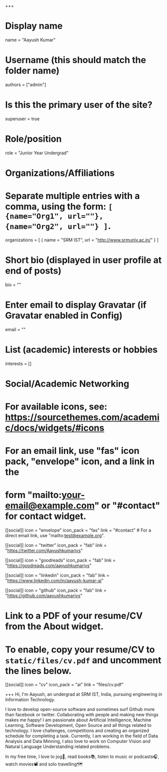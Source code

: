 +++
# Display name
name = "Aayush Kumar"

# Username (this should match the folder name)
authors = ["admin"]

# Is this the primary user of the site?
superuser = true

# Role/position
role = "Junior Year Undergrad"

# Organizations/Affiliations
#   Separate multiple entries with a comma, using the form: `[ {name="Org1", url=""}, {name="Org2", url=""} ]`.
organizations = [ { name = "SRM IST", url = "http://www.srmuniv.ac.in/" } ]

# Short bio (displayed in user profile at end of posts)
bio = ""

# Enter email to display Gravatar (if Gravatar enabled in Config)
email = ""

# List (academic) interests or hobbies
interests = []



# Social/Academic Networking
# For available icons, see: https://sourcethemes.com/academic/docs/widgets/#icons
#   For an email link, use "fas" icon pack, "envelope" icon, and a link in the
#   form "mailto:your-email@example.com" or "#contact" for contact widget.

[[social]]
  icon = "envelope"
  icon_pack = "fas"
  link = "#contact"  # For a direct email link, use "mailto:test@example.org".

[[social]]
  icon = "twitter"
  icon_pack = "fab"
  link = "https://twitter.com/Aayushkumarjvs"

[[social]]
  icon = "goodreads"
  icon_pack = "fab"
  link = "https://goodreads.com/aayushkumarjvs"

  [[social]]
  icon = "linkedin"
  icon_pack = "fab"
  link = "https://www.linkedin.com/in/aayush-kumar-ai"

[[social]]
  icon = "github"
  icon_pack = "fab"
  link = "https://github.com/aayushkumarjvs"

# Link to a PDF of your resume/CV from the About widget.
# To enable, copy your resume/CV to `static/files/cv.pdf` and uncomment the lines below.
  [[social]]
    icon = "cv"
    icon_pack = "ai"
    link = "files/cv.pdf"

+++
Hi, I'm Aayush, an undergrad at SRM IST, India, pursuing engineering in Information Technology.

I love to develop open-source software and sometimes surf Github more than facebook or twitter. Collaborating with people and making new things makes me happy! I am passionate about Artificial Intelligence, Machine Learning, Software Development, Open Source and all things related to technology. I love challenges, competitions and creating an organized schedule for completing a task. Currently, I am working in the field of Data Analysis and Data Minning, I also love to work on Computer Vision and Natural Language Understanding related problems. 

In my free time, I love to jog🏃, read books📚, listen to music or podcasts🎧, watch movies📽️ and solo travelling🗺️